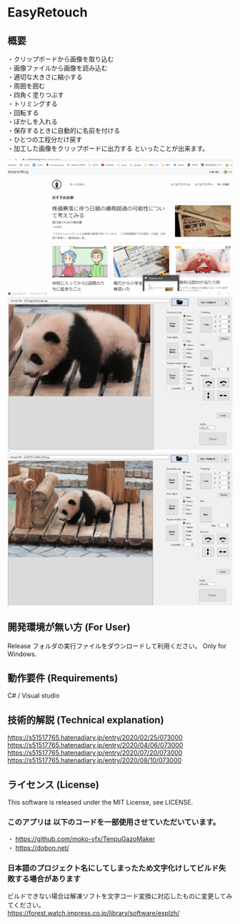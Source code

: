 # EasyRetouch

## 概要
・クリップボードから画像を取り込む<br>
・画像ファイルから画像を読み込む<br>
・適切な大きさに縮小する<br>
・周囲を囲む<br>
・四角く塗りつぶす<br>
・トリミングする<br>
・回転する<br>
・ぼかしを入れる<br>
・保存するときに自動的に名前を付ける<br>
・ひとつの工程分だけ戻す<br>
・加工した画像をクリップボードに出力する
といったことが出来ます。

<img src="https://github.com/s51517765/EasyRetouch/blob/master/DemoMovie.gif">
<img src="https://github.com/s51517765/EasyRetouch/blob/master/DemoMovie2.gif">
<img src="https://github.com/s51517765/EasyRetouch/blob/master/DemoMovie3.gif">

## 開発環境が無い方 (For User)

Release フォルダの実行ファイルをダウンロードして利用ください。 Only for Windows.

## 動作要件 (Requirements)

C# / Visual studio

## 技術的解説 (Technical explanation)

https://s51517765.hatenadiary.jp/entry/2020/02/25/073000<br>
https://s51517765.hatenadiary.jp/entry/2020/04/06/073000<br>
https://s51517765.hatenadiary.jp/entry/2020/07/20/073000<br>
https://s51517765.hatenadiary.jp/entry/2020/08/10/073000

## ライセンス (License)

This software is released under the MIT License, see LICENSE.

### このアプリは 以下のコードを一部使用させていただいています。
・ https://github.com/moko-vfx/TenpuGazoMaker<br>
・ https://dobon.net/

### 日本語のプロジェクト名にしてしまったため文字化けしてビルド失敗する場合があります

ビルドできない場合は解凍ソフトを文字コード変換に対応したものに変更してみてください。<br>
https://forest.watch.impress.co.jp/library/software/explzh/
